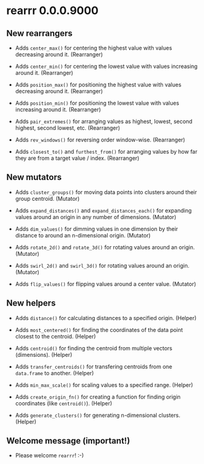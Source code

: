 
# rearrr 0.0.0.9000

## New rearrangers

* Adds `center_max()` for centering the highest value with values decreasing around it. (Rearranger)

* Adds `center_min()` for centering the lowest value with values increasing around it. (Rearranger)

* Adds `position_max()` for positioning the highest value with values decreasing around it. (Rearranger)

* Adds `position_min()` for positioning the lowest value with values increasing around it. (Rearranger)

* Adds `pair_extremes()` for arranging values as highest, lowest, second highest, second lowest, etc. (Rearranger)

* Adds `rev_windows()` for reversing order window-wise. (Rearranger)

* Adds `closest_to()` and `furthest_from()` for arranging values by how far they are from a target value / index. (Rearranger)

## New mutators

* Adds `cluster_groups()` for moving data points into clusters around their group centroid. (Mutator)

* Adds `expand_distances()` and `expand_distances_each()` for expanding values around an origin in any number of dimensions. (Mutator)

* Adds `dim_values()` for dimming values in one dimension by their distance to around an n-dimensional origin. (Mutator)

* Adds `rotate_2d()` and `rotate_3d()` for rotating values around an origin. (Mutator)

* Adds `swirl_2d()` and `swirl_3d()` for rotating values around an origin. (Mutator)

* Adds `flip_values()` for flipping values around a center value. (Mutator)

## New helpers

* Adds `distance()` for calculating distances to a specified origin. (Helper)

* Adds `most_centered()` for finding the coordinates of the data point closest to the centroid. (Helper)

* Adds `centroid()` for finding the centroid from multiple vectors (dimensions). (Helper)

* Adds `transfer_centroids()` for transfering centroids from one `data.frame` to another. (Helper)

* Adds `min_max_scale()` for scaling values to a specified range. (Helper)

* Adds `create_origin_fn()` for creating a function for finding origin coordinates (like `centroid()`). (Helper)

* Adds `generate_clusters()` for generating n-dimensional clusters. (Helper)

## Welcome message (important!)

* Please welcome `rearrr`! :-)
